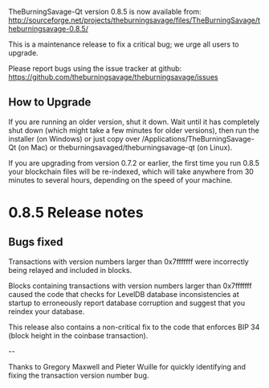 TheBurningSavage-Qt version 0.8.5 is now available from:
  http://sourceforge.net/projects/theburningsavage/files/TheBurningSavage/theburningsavage-0.8.5/

This is a maintenance release to fix a critical bug;
we urge all users to upgrade.

Please report bugs using the issue tracker at github:
  https://github.com/theburningsavage/theburningsavage/issues


How to Upgrade
--------------

If you are running an older version, shut it down. Wait
until it has completely shut down (which might take a few minutes for older
versions), then run the installer (on Windows) or just copy over
/Applications/TheBurningSavage-Qt (on Mac) or theburningsavaged/theburningsavage-qt (on Linux).

If you are upgrading from version 0.7.2 or earlier, the first time you
run 0.8.5 your blockchain files will be re-indexed, which will take
anywhere from 30 minutes to several hours, depending on the speed of
your machine.

0.8.5 Release notes
===================

Bugs fixed
----------

Transactions with version numbers larger than 0x7fffffff were
incorrectly being relayed and included in blocks.

Blocks containing transactions with version numbers larger
than 0x7fffffff caused the code that checks for LevelDB database
inconsistencies at startup to erroneously report database
corruption and suggest that you reindex your database.

This release also contains a non-critical fix to the code that
enforces BIP 34 (block height in the coinbase transaction).

--

Thanks to Gregory Maxwell and Pieter Wuille for quickly
identifying and fixing the transaction version number bug.

